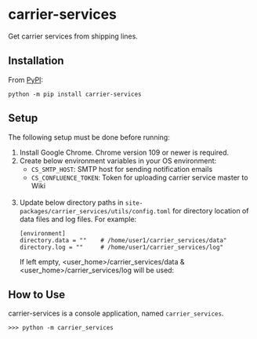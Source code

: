 # carrier-services
Get carrier services from shipping lines.

## Installation
From [PyPI](https://pypi.org/project/carrier-services/):

    python -m pip install carrier-services

## Setup
The following setup must be done before running:
1. Install Google Chrome. Chrome version 109 or newer is required.
2. Create below environment variables in your OS environment:
    * `CS_SMTP_HOST`: SMTP host for sending notification emails
    * `CS_CONFLUENCE_TOKEN`: Token for uploading carrier service master to Wiki
<br/><br/>
3. Update below directory paths in `site-packages/carrier_services/utils/config.toml` for directory location of data files and log files. For example:
    ```
    [environment]
    directory.data = ""    # /home/user1/carrier_services/data"
    directory.log = ""     # /home/user1/carrier_services/log"
    ```
    If left empty, <user_home>/carrier_services/data & <user_home>/carrier_services/log will be used: 

## How to Use
carrier-services is a console application, named `carrier_services`.

    >>> python -m carrier_services
